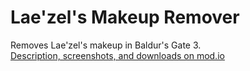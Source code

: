 # Lae'zel's Makeup Remover
Removes Lae'zel's makeup in Baldur's Gate 3.\
[Description, screenshots, and downloads on mod.io](https://mod.io/g/baldursgate3/m/laezels-makeup-remover)
